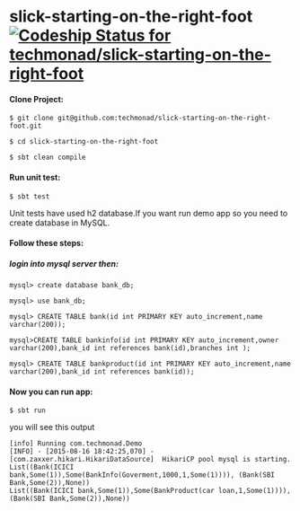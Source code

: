 slick-starting-on-the-right-foot [ ![Codeship Status for techmonad/slick-starting-on-the-right-foot](https://app.codeship.com/projects/806d7db0-4e2b-0136-d88f-42007895f430/status?branch=master)](https://app.codeship.com/projects/293450)
=======

#### Clone Project:

```
$ git clone git@github.com:techmonad/slick-starting-on-the-right-foot.git

$ cd slick-starting-on-the-right-foot

$ sbt clean compile
```

#### Run unit test:

```
$ sbt test
```

Unit tests have used h2 database.If you want run demo app so you need to create database in MySQL.

#### Follow these steps:

##### login into mysql server then:

```
mysql> create database bank_db;

mysql> use bank_db;

mysql> CREATE TABLE bank(id int PRIMARY KEY auto_increment,name varchar(200));

mysql>CREATE TABLE bankinfo(id int PRIMARY KEY auto_increment,owner varchar(200),bank_id int references bank(id),branches int );

mysql> CREATE TABLE bankproduct(id int PRIMARY KEY auto_increment,name varchar(200),bank_id int references bank(id));
```

#### Now you can run app:

```
$ sbt run
```

you will see this output

```
[info] Running com.techmonad.Demo 
[INFO] - [2015-08-16 18:42:25,070] - [com.zaxxer.hikari.HikariDataSource]  HikariCP pool mysql is starting.
List((Bank(ICICI bank,Some(1)),Some(BankInfo(Goverment,1000,1,Some(1)))), (Bank(SBI Bank,Some(2)),None))
List((Bank(ICICI bank,Some(1)),Some(BankProduct(car loan,1,Some(1)))), (Bank(SBI Bank,Some(2)),None))
```
